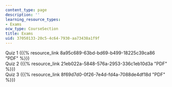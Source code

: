 ```yaml
---
content_type: page
description: ''
learning_resource_types:
- Exams
ocw_type: CourseSection
title: Exams
uid: 37050133-20c5-4c64-7930-aa73438a1f9f
---
```


Quiz 1 ({{% resource_link 8a95c689-63bd-bd69-b499-18225c39ca86 "PDF" %}})  
Quiz 2 ({{% resource_link 21eb022a-5848-576a-2953-336c1eb10d3a "PDF" %}})  
Quiz 3 ({{% resource_link 8f69d7d0-0f26-7e4d-fd4a-7088de4df18d "PDF" %}})